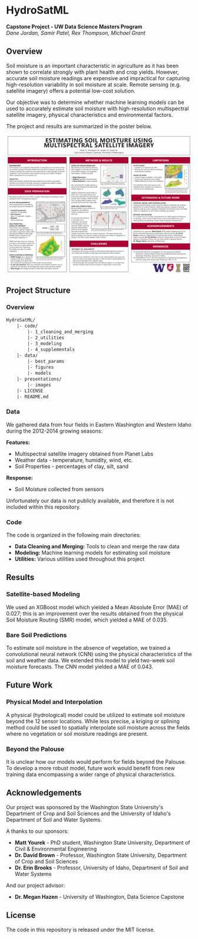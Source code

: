 # HydroSatML
**Capstone Project - UW Data Science Masters Program**  
*Dane Jordan, Samir Patel, Rex Thompson, Michael Grant*

## Overview

Soil moisture is an important characteristic in agriculture as it has been shown to correlate strongly with plant health and crop yields. However, accurate soil moisture readings are expensive and impractical for capturing high-resolution variability in soil moisture at scale. Remote sensing (e.g. satellite imagery) offers a potential low-cost solution.

Our objective was to determine whether machine learning models can be used to accurately estimate soil moisture with high-resolution multispectral satellite imagery, physical characteristics and environmental factors.

The project and results are summarized in the poster below.

![Alt text](/presentations/images/MSDS_Capstone_Poster_FINAL.png "Final Poster")

## Project Structure

### Overview

```
HydroSatML/
	|- code/
		|- 1_cleaning_and_merging
		|- 2_utilities
		|- 3_modeling
		|- 4_supplementals
	|- data/
		|- best_params
		|- figures
		|- models
	|- presentations/
		|- images
	|- LICENSE
	|- README.md
```

### Data

We gathered data from four fields in Eastern Washington and Western Idaho during the 2012-2014 growing seasons:

**Features:**
 * Multispectral satellite imagery obtained from Planet Labs
 * Weather data - temperature, humidity, wind, etc.
 * Soil Properties - percentages of clay, silt, sand

**Response:**
 * Soil Moisture collected from sensors

Unfortunately our data is not publicly available, and therefore it is not included within this repository.

### Code

The code is organized in the following main directories:

* **Data Cleaning and Merging:** Tools to clean and merge the raw data
* **Modeling:** Machine learning models for estimating soil moisture
* **Utilities:** Various utilities used throughout this project

## Results

### Satellite-based Modeling

We used an XGBoost model which yielded a Mean Absolute Error (MAE) of 0.027; this is an improvement over the results obtained from the physical Soil Moisture Routing (SMR) model, which yielded a MAE of 0.035.

### Bare Soil Predictions
To estimate soil moisture in the absence of vegetation, we trained a convolutional neural
network (CNN) using the physical characteristics of the soil and weather data. We extended this
model to yield two-week soil moisture forecasts. The CNN model yielded a MAE of 0.043.

## Future Work

### Physical Model and Interpolation

A physical (hydrological) model could be utilized to estimate soil moisture beyond the 12 sensor locations. While less precise, a kriging or splining method could be used to spatially interpolate soil moisture across the fields where no vegetation or soil moisture readings are present.

### Beyond the Palouse

It is unclear how our models would perform for fields beyond the Palouse. To develop a more robust model, future work would benefit from new training data encompassing a wider range of physical characteristics.

## Acknowledgements

Our project was sponsored by the Washington State University's Department of Crop and Soil Sciences and the University of Idaho's Department of Soil and Water Systems.

A thanks to our sponsors:

- **Matt Yourek** - PhD student, Washington State University, Department of Civil & Environmental Engineering
- **Dr. David Brown** - Professor, Washington State University, Department of Crop and Soil Sciences
- **Dr. Erin Brooks** - Professor, University of Idaho, Department of Soil and Water Systems  

And our project advisor:
- **Dr. Megan Hazen** - University of Washington, Data Science Capstone

## License

The code in this repository is released under the MIT license.